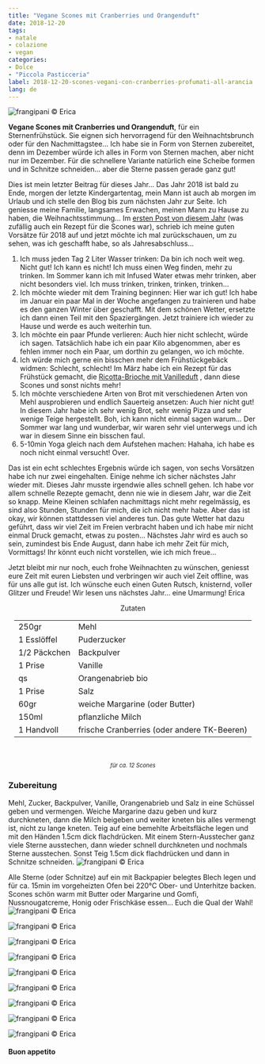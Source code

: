 ```yaml
---
title: "Vegane Scones mit Cranberries und Orangenduft"
date: 2018-12-20
tags:
- natale
- colazione
- vegan
categories:
- Dolce
- "Piccola Pasticceria"
label: 2018-12-20-scones-vegani-con-cranberries-profumati-all-arancia
lang: de
---
```

![](../2018-12-20-scones-vegani-con-cranberries-profumati-all-arancia/header.jpg "frangipani © Erica")

**Vegane Scones mit Cranberries und Orangenduft**, für ein Sternenfrühstück. Sie eignen sich hervorragend für den Weihnachtsbrunch oder für den Nachmittagstee... Ich habe sie in Form von Sternen zubereitet, denn im Dezember würde ich alles in Form von Sternen machen, aber nicht nur im Dezember. Für die schnellere Variante natürlich eine Scheibe formen und in Schnitze schneiden... aber die Sterne passen gerade ganz gut!

Dies ist mein letzter Beitrag für dieses Jahr... Das Jahr 2018 ist bald zu Ende, morgen der letzte Kindergartentag, mein Mann ist auch ab morgen im Urlaub und ich stelle den Blog bis zum nächsten Jahr zur Seite. Ich geniesse meine Familie, langsames Erwachen, meinen Mann zu Hause zu haben, die Weihnachtsstimmung... Im <a href="https://frangipani.raiano.ch/2018-01-10-vellutata-arancione-e-scones-salati-con-spinaci-e-feta-de/" target="_blank">ersten Post von diesem Jahr</a> (was zufällig auch ein Rezept für die Scones war), schrieb ich meine guten Vorsätze für 2018 auf und jetzt möchte ich mal zurückschauen, um zu sehen, was ich geschafft habe, so als Jahresabschluss...

1. Ich muss jeden Tag 2 Liter Wasser trinken: Da bin ich noch weit weg. Nicht gut! Ich kann es nicht! Ich muss einen Weg finden, mehr zu trinken. Im Sommer kann ich mit Infused Water etwas mehr trinken, aber nicht besonders viel. Ich muss trinken, trinken, trinken, trinken...
2. Ich möchte wieder mit dem Training beginnen: Hier war ich gut! Ich habe im Januar ein paar Mal in der Woche angefangen zu trainieren und habe es den ganzen Winter über geschafft. Mit dem schönen Wetter, ersetzte ich dann einen Teil mit den Spaziergängen. Jetzt trainiere ich wieder zu Hause und werde es auch weiterhin tun.
3. Ich möchte ein paar Pfunde verlieren: Auch hier nicht schlecht, würde ich sagen. Tatsächlich habe ich ein paar Kilo abgenommen, aber es fehlen immer noch ein Paar, um dorthin zu gelangen, wo ich möchte.
4.  Ich würde mich gerne ein bisschen mehr dem Frühstückgebäck widmen: Schlecht, schlecht! Im März habe ich ein Rezept für das Frühstück gemacht, die <a href = "https://frangipani.raiano.ch/2018-03-01-pan-brioche-alla-ricotta-profumato-alla-vaniglia-de/" target = "_blank">Ricotta-Brioche mit Vanilleduft</a> , dann diese Scones und sonst nichts mehr!
5. Ich möchte verschiedene Arten von Brot mit verschiedenen Arten von Mehl ausprobieren und endlich Sauerteig ansetzen: Auch hier nicht gut! In diesem Jahr habe ich sehr wenig Brot, sehr wenig Pizza und sehr wenige Teige hergestellt. Boh, ich kann nicht einmal sagen warum... Der Sommer war lang und wunderbar, wir waren sehr viel unterwegs und ich war in diesem Sinne ein bisschen faul.
6. 5-10min Yoga gleich nach dem Aufstehen machen: Hahaha, ich habe es noch nicht einmal versucht! Over.

Das ist ein echt schlechtes Ergebnis würde ich sagen, von sechs Vorsätzen habe ich nur zwei eingehalten. Einige nehme ich sicher nächstes Jahr wieder mit. Dieses Jahr musste irgendwie alles schnell gehen. Ich habe vor allem schnelle Rezepte gemacht, denn nie wie in diesem Jahr, war die Zeit so knapp. Meine Kleinen schlafen nachmittags nicht mehr regelmässig, es sind also Stunden, Stunden für mich, die ich nicht mehr habe. Aber das ist okay, wir können stattdessen viel anderes tun. Das gute Wetter hat dazu geführt, dass wir viel Zeit im Freien verbracht haben und ich habe mir nicht einmal Druck gemacht, etwas zu posten... Nächstes Jahr wird es auch so sein, zumindest bis Ende August, dann habe ich mehr Zeit für mich, Vormittags! Ihr könnt euch nicht vorstellen, wie ich mich freue...

Jetzt bleibt mir nur noch, euch frohe Weihnachten zu wünschen, geniesst eure Zeit mit euren Liebsten und verbringen wir auch viel Zeit offline, was für uns alle gut ist. Ich wünsche euch einen Guten Rutsch, knisternd, voller Glitzer und Freude!
Wir lesen uns nächstes Jahr... eine Umarmung!
Erica

<div id="wrapper" style="text-align: center">
  <div id="yourdiv" style="display: inline-block;">
    <div class="ingredients" itemscope itemtype="http://schema.org/Recipe">
      <span itemprop="name" style="display:none;">Vegane Scones mit Cranberries und Orangenduft</span>
      <span itemprop="recipeCategory" style="display:none;">Süsses</span>
      <img itemprop="image" style="display:none;" class="ignore-gallery-item" src="../2018-12-20-scones-vegani-con-cranberries-profumati-all-arancia/header.jpeg"/>
      <span itemprop="author" style="display:none;">Erica Raiano</span>
      <span itemprop="description" style="display:none;">Vegane Scones mit Cranberries und Orangenduft, für ein Sternenfrühstück. Sie eignen sich hervorragend für den Weihnachtsbrunch oder für den Nachmittagstee.</span>
      <div class="ingredients-title">Zutaten</div>
      <table>
        <tbody>
          </tr>
          <tr itemprop="recipeIngredient">
            <td>250gr</td>
            <td>Mehl</td>
          </tr>
          <tr itemprop="recipeIngredient">
            <td>1 Esslöffel</td>
            <td>Puderzucker</td>
          </tr>
          <tr itemprop="recipeIngredient">
            <td>1/2 Päckchen</td>
            <td>Backpulver</td>
          </tr>
          <tr itemprop="recipeIngredient">
            <td>1 Prise</td>
            <td>Vanille</td>
          </tr>
          <tr itemprop="recipeIngredient">
            <td>qs</td>
            <td>Orangenabrieb bio</td> 
          </tr>
          <tr itemprop="recipeIngredient">
            <td>1 Prise</td>
            <td>Salz</td>      
          </tr>
          <tr itemprop="recipeIngredient">
            <td>60gr</td>
            <td>weiche Margarine (oder Butter)</td>
          </tr>
          <tr itemprop="recipeIngredient">
            <td>150ml</td>
            <td>pflanzliche Milch</td>
          </tr>
          <tr itemprop="recipeIngredient">
            <td>1 Handvoll</td>
            <td>frische Cranberries (oder andere TK-Beeren)</td>
          </tr>
        </tbody>
      </table>
      <br></br>
      <i class="pull-right" style="font-size: 80%;">für ca. 12 Scones</i>
    </div>
  </div>
</div>


<h3>
  <font color="grey">
    <i class="fa-solid fa-gears"></i>
  </font> Zubereitung
</h3>

Mehl, Zucker, Backpulver, Vanille, Orangenabrieb und Salz in eine Schüssel geben und vermengen. Weiche Margarine dazu geben und kurz durchkneten, dann die Milch beigeben und weiter kneten bis alles vermengt ist, nicht zu lange kneten. Teig auf eine bemehlte Arbeitsfläche legen und mit den Händen 1.5cm dick flachdrücken. Mit einem Stern-Ausstecher ganz viele Sterne ausstechen, dann wieder schnell durchkneten und nochmals Sterne ausstechen. Sonst Teig 1.5cm dick flachdrücken und dann in Schnitze schneiden.
![](../2018-12-20-scones-vegani-con-cranberries-profumati-all-arancia/impasto.jpg "frangipani © Erica")

Alle Sterne (oder Schnitze) auf ein mit Backpapier belegtes Blech legen und für ca. 15min im vorgeheizten Ofen bei 220°C Ober- und Unterhitze backen. Scones schön warm mit Butter oder Margarine und Gomfi, Nussnougatcreme, Honig oder Frischkäse essen... Euch die Qual der Wahl!
![](../2018-12-20-scones-vegani-con-cranberries-profumati-all-arancia/risultato1.jpg "frangipani © Erica")

![](../2018-12-20-scones-vegani-con-cranberries-profumati-all-arancia/risultato2.jpg "frangipani © Erica")

![](../2018-12-20-scones-vegani-con-cranberries-profumati-all-arancia/risultato3.jpg "frangipani © Erica")

![](../2018-12-20-scones-vegani-con-cranberries-profumati-all-arancia/risultato4.jpg "frangipani © Erica")

![](../2018-12-20-scones-vegani-con-cranberries-profumati-all-arancia/risultato5.jpg "frangipani © Erica")

![](../2018-12-20-scones-vegani-con-cranberries-profumati-all-arancia/risultato6.jpg "frangipani © Erica")

![](../2018-12-20-scones-vegani-con-cranberries-profumati-all-arancia/risultato7.jpg "frangipani © Erica")

![](../2018-12-20-scones-vegani-con-cranberries-profumati-all-arancia/risultato8.jpg "frangipani © Erica")

![](../2018-12-20-scones-vegani-con-cranberries-profumati-all-arancia/risultato9.jpg "frangipani © Erica")

<h4>Buon appetito
  <font color="red">
    <i class="fa-regular fa-face-smile"></i>
  </font>
</h4>
